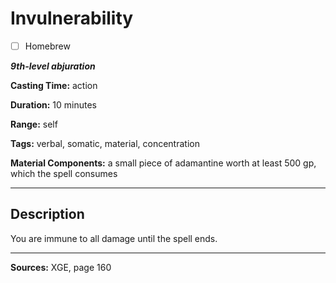 # Invulnerability

- [ ] Homebrew

***9th-level abjuration***

**Casting Time:** action

**Duration:** 10 minutes

**Range:** self

**Tags:** verbal, somatic, material, concentration

**Material Components:** a small piece of adamantine worth at least 500 gp, which the spell consumes

---

## Description
You are immune to all damage until the spell ends.

---

**Sources:** XGE, page 160
